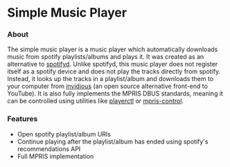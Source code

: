 # Simple Music Player
### About
The simple music player is a music player which automatically downloads music from spotify playlists/albums and plays it.
It was created as an alternative to [spotifyd](https://github.com/Spotifyd/spotifyd). Unlike spotifyd, this music player
does not register itself as a spotify device and does not play the tracks directly from spotify. Instead, it looks up the
tracks in a playlist/album and downloads them to your computer from [invidious](https://invidious.io/) (an open source alternative front-end to YouTube).
It is also fully implements the MPRIS DBUS standards, meaning it can be controlled using utilities like [playerctl](https://github.com/altdesktop/playerctl) or [mpris-control](https://github.com/BlackDex/mpris-control).

### Features
 - Open spotify playlist/album URIs
 - Continue playing after the playlist/album has ended using spotify's recommendations API
 - Full MPRIS implementation